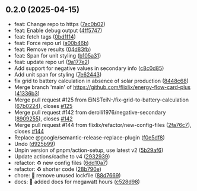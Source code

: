 ## 0.2.0 (2025-04-15)

* feat: Change repo to https ([7ac0b02](https://github.com/jwetzl/energy-flow-card-plus/commit/7ac0b02))
* feat: Enable debug output ([4ff5747](https://github.com/jwetzl/energy-flow-card-plus/commit/4ff5747))
* feat: fetch tags ([0bd1f14](https://github.com/jwetzl/energy-flow-card-plus/commit/0bd1f14))
* feat: Force repo url ([a00b46b](https://github.com/jwetzl/energy-flow-card-plus/commit/a00b46b))
* feat: Remove results ([04d83fb](https://github.com/jwetzl/energy-flow-card-plus/commit/04d83fb))
* feat: Span for unit styling ([b105a31](https://github.com/jwetzl/energy-flow-card-plus/commit/b105a31))
* feat: update repo url ([9a177e2](https://github.com/jwetzl/energy-flow-card-plus/commit/9a177e2))
* Add support for negative values in secondary info ([c8c0d85](https://github.com/jwetzl/energy-flow-card-plus/commit/c8c0d85))
* Add unit span for styling ([7e62443](https://github.com/jwetzl/energy-flow-card-plus/commit/7e62443))
* fix grid to battery calculation in absence of solar production ([8448c68](https://github.com/jwetzl/energy-flow-card-plus/commit/8448c68))
* Merge branch 'main' of https://github.com/flixlix/energy-flow-card-plus ([41336b3](https://github.com/jwetzl/energy-flow-card-plus/commit/41336b3))
* Merge pull request #125 from EiNSTeiN-/fix-grid-to-battery-calculation ([67b0224](https://github.com/jwetzl/energy-flow-card-plus/commit/67b0224)), closes [#125](https://github.com/jwetzl/energy-flow-card-plus/issues/125)
* Merge pull request #142 from derolli1976/negative-secondary ([8909255](https://github.com/jwetzl/energy-flow-card-plus/commit/8909255)), closes [#142](https://github.com/jwetzl/energy-flow-card-plus/issues/142)
* Merge pull request #144 from flixlix/refactor/new-config-files ([2fa76c7](https://github.com/jwetzl/energy-flow-card-plus/commit/2fa76c7)), closes [#144](https://github.com/jwetzl/energy-flow-card-plus/issues/144)
* Replace @google/semantic-release-replace-plugin ([f0e5df8](https://github.com/jwetzl/energy-flow-card-plus/commit/f0e5df8))
* Undo ([d925b99](https://github.com/jwetzl/energy-flow-card-plus/commit/d925b99))
* Unpin version of pnpm/action-setup, use latest v2 ([5b29af6](https://github.com/jwetzl/energy-flow-card-plus/commit/5b29af6))
* Update actions/cache to v4 ([2932939](https://github.com/jwetzl/energy-flow-card-plus/commit/2932939))
* refactor: :recycle: new config files ([6dd10a7](https://github.com/jwetzl/energy-flow-card-plus/commit/6dd10a7))
* refactor: :recycle: shorter code ([28b790e](https://github.com/jwetzl/energy-flow-card-plus/commit/28b790e))
* chore: :closed_lock_with_key: remove unused lockfile ([88d7669](https://github.com/jwetzl/energy-flow-card-plus/commit/88d7669))
* docs: 📔 added docs for megawatt hours ([c528d98](https://github.com/jwetzl/energy-flow-card-plus/commit/c528d98))
